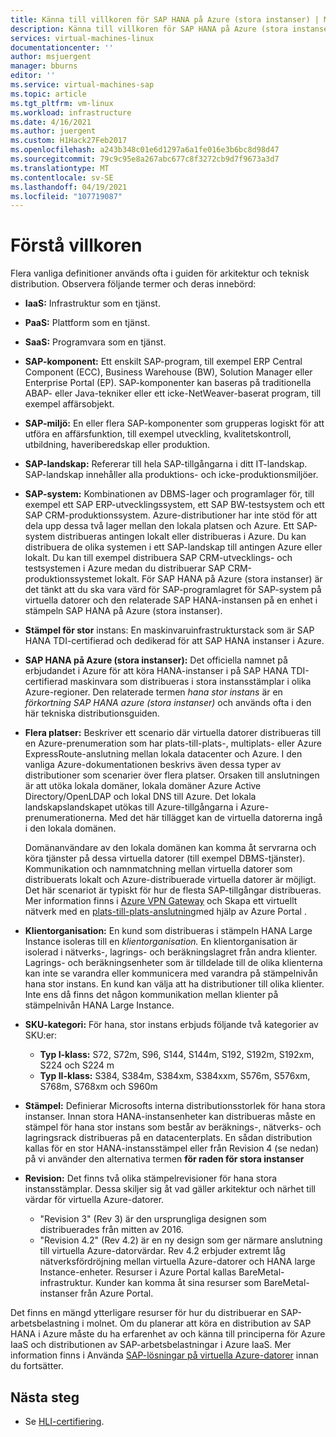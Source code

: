 ```yaml
---
title: Känna till villkoren för SAP HANA på Azure (stora instanser) | Microsoft Docs
description: Känna till villkoren för SAP HANA på Azure (stora instanser).
services: virtual-machines-linux
documentationcenter: ''
author: msjuergent
manager: bburns
editor: ''
ms.service: virtual-machines-sap
ms.topic: article
ms.tgt_pltfrm: vm-linux
ms.workload: infrastructure
ms.date: 4/16/2021
ms.author: juergent
ms.custom: H1Hack27Feb2017
ms.openlocfilehash: a243b348c01e6d1297a6a1fe016e3b6bc8d98d47
ms.sourcegitcommit: 79c9c95e8a267abc677c8f3272cb9d7f9673a3d7
ms.translationtype: MT
ms.contentlocale: sv-SE
ms.lasthandoff: 04/19/2021
ms.locfileid: "107719087"
---
```

# <a name="know-the-terms"></a>Förstå villkoren

Flera vanliga definitioner används ofta i guiden för arkitektur och teknisk distribution. Observera följande termer och deras innebörd:

- **IaaS:** Infrastruktur som en tjänst.
- **PaaS:** Plattform som en tjänst.
- **SaaS:** Programvara som en tjänst.
- **SAP-komponent:** Ett enskilt SAP-program, till exempel ERP Central Component (ECC), Business Warehouse (BW), Solution Manager eller Enterprise Portal (EP). SAP-komponenter kan baseras på traditionella ABAP- eller Java-tekniker eller ett icke-NetWeaver-baserat program, till exempel affärsobjekt.
- **SAP-miljö:** En eller flera SAP-komponenter som grupperas logiskt för att utföra en affärsfunktion, till exempel utveckling, kvalitetskontroll, utbildning, haveriberedskap eller produktion.
- **SAP-landskap:** Refererar till hela SAP-tillgångarna i ditt IT-landskap. SAP-landskap innehåller alla produktions- och icke-produktionsmiljöer.
- **SAP-system:** Kombinationen av DBMS-lager och programlager för, till exempel ett SAP ERP-utvecklingssystem, ett SAP BW-testsystem och ett SAP CRM-produktionssystem. Azure-distributioner har inte stöd för att dela upp dessa två lager mellan den lokala platsen och Azure. Ett SAP-system distribueras antingen lokalt eller distribueras i Azure. Du kan distribuera de olika systemen i ett SAP-landskap till antingen Azure eller lokalt. Du kan till exempel distribuera SAP CRM-utvecklings- och testsystemen i Azure medan du distribuerar SAP CRM-produktionssystemet lokalt. För SAP HANA på Azure (stora instanser) är det tänkt att du ska vara värd för SAP-programlagret för SAP-system på virtuella datorer och den relaterade SAP HANA-instansen på en enhet i stämpeln SAP HANA på Azure (stora instanser).
- **Stämpel för stor** instans: En maskinvaruinfrastrukturstack som är SAP HANA TDI-certifierad och dedikerad för att SAP HANA instanser i Azure.
- **SAP HANA på Azure (stora instanser):** Det officiella namnet på erbjudandet i Azure för att köra HANA-instanser i på SAP HANA TDI-certifierad maskinvara som distribueras i stora instansstämplar i olika Azure-regioner. Den relaterade termen *hana stor instans* är en *förkortning SAP HANA azure (stora instanser)* och används ofta i den här tekniska distributionsguiden.
- **Flera platser:** Beskriver ett scenario där virtuella datorer distribueras till en Azure-prenumeration som har plats-till-plats-, multiplats- eller Azure ExpressRoute-anslutning mellan lokala datacenter och Azure. I den vanliga Azure-dokumentationen beskrivs även dessa typer av distributioner som scenarier över flera platser. Orsaken till anslutningen är att utöka lokala domäner, lokala domäner Azure Active Directory/OpenLDAP och lokal DNS till Azure. Det lokala landskapslandskapet utökas till Azure-tillgångarna i Azure-prenumerationerna. Med det här tillägget kan de virtuella datorerna ingå i den lokala domänen. 

   Domänanvändare av den lokala domänen kan komma åt servrarna och köra tjänster på dessa virtuella datorer (till exempel DBMS-tjänster). Kommunikation och namnmatchning mellan virtuella datorer som distribuerats lokalt och Azure-distribuerade virtuella datorer är möjligt. Det här scenariot är typiskt för hur de flesta SAP-tillgångar distribueras. Mer information finns i [Azure VPN Gateway](../../../vpn-gateway/vpn-gateway-about-vpngateways.md) och Skapa ett virtuellt nätverk med en [plats-till-plats-anslutning](../../../vpn-gateway/tutorial-site-to-site-portal.md)med hjälp av Azure Portal .
- **Klientorganisation:** En kund som distribueras i stämpeln HANA Large Instance isoleras till en *klientorganisation.* En klientorganisation är isolerad i nätverks-, lagrings- och beräkningslagret från andra klienter. Lagrings- och beräkningsenheter som är tilldelade till de olika klienterna kan inte se varandra eller kommunicera med varandra på stämpelnivån hana stor instans. En kund kan välja att ha distributioner till olika klienter. Inte ens då finns det någon kommunikation mellan klienter på stämpelnivån HANA Large Instance.
- **SKU-kategori:** För hana, stor instans erbjuds följande två kategorier av SKU:er:
    - **Typ I-klass:** S72, S72m, S96, S144, S144m, S192, S192m, S192xm, S224 och S224 m
    - **Typ II-klass:** S384, S384m, S384xm, S384xxm, S576m, S576xm, S768m, S768xm och S960m
- **Stämpel:** Definierar Microsofts interna distributionsstorlek för hana stora instanser. Innan stora HANA-instansenheter kan distribueras måste en stämpel för hana stor instans som består av beräknings-, nätverks- och lagringsrack distribueras på en datacenterplats. En sådan distribution kallas för en stor HANA-instansstämpel eller från Revision 4 (se nedan) på vi använder den alternativa termen **för raden för stora instanser**
- **Revision:** Det finns två olika stämpelrevisioner för hana stora instansstämplar. Dessa skiljer sig åt vad gäller arkitektur och närhet till värdar för virtuella Azure-datorer.
    - "Revision 3" (Rev 3) är den ursprungliga designen som distribuerades från mitten av 2016.
    - "Revision 4.2" (Rev 4.2) är en ny design som ger närmare anslutning till virtuella Azure-datorvärdar. Rev 4.2 erbjuder extremt låg nätverksfördröjning mellan virtuella Azure-datorer och HANA large Instance-enheter. Resurser i Azure Portal kallas BareMetal-infrastruktur. Kunder kan komma åt sina resurser som BareMetal-instanser från Azure Portal. 

Det finns en mängd ytterligare resurser för hur du distribuerar en SAP-arbetsbelastning i molnet. Om du planerar att köra en distribution av SAP HANA i Azure måste du ha erfarenhet av och känna till principerna för Azure IaaS och distributionen av SAP-arbetsbelastningar i Azure IaaS. Mer information finns i Använda [SAP-lösningar på virtuella Azure-datorer](get-started.md) innan du fortsätter. 

## <a name="next-steps"></a>Nästa steg
- Se [HLI-certifiering](hana-certification.md).